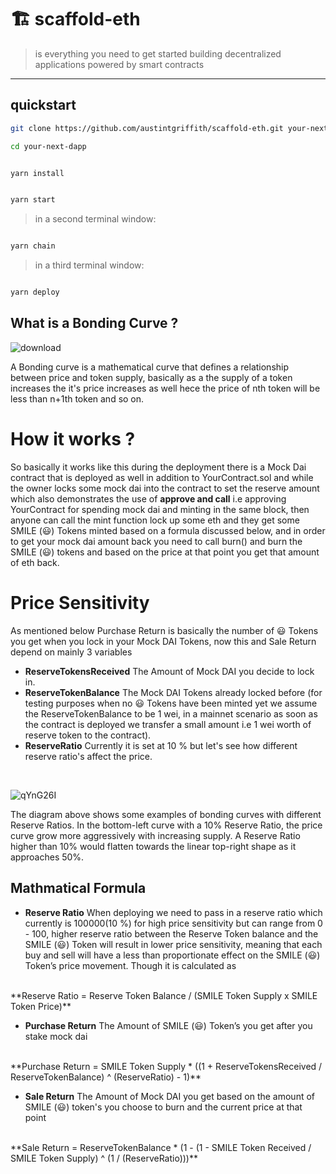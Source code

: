 # 🏗 scaffold-eth

> is everything you need to get started building decentralized applications powered by smart contracts

---

## quickstart

```bash
git clone https://github.com/austintgriffith/scaffold-eth.git your-next-dapp

cd your-next-dapp
```

```bash

yarn install

```

```bash

yarn start

```

> in a second terminal window:

```bash

yarn chain

```

> in a third terminal window:

```bash

yarn deploy

```

## What is a Bonding Curve ?
![download](https://user-images.githubusercontent.com/26670962/102856353-4e7dc280-444c-11eb-891b-b1e414d9e4a5.png)

A Bonding curve is a mathematical curve that defines a relationship between price and token supply, basically as a the supply of a token increases the it's price increases as well hece the price of nth token will be less than n+1th token and so on.

# How it works ?
So basically it works like this during the deployment there is a Mock Dai contract that is deployed as well in addition to YourContract.sol and while the owner locks some mock dai into the contract to set the reserve amount which also demonstrates the use of **approve and call** i.e approving YourContract for spending mock dai and minting in the same block, then anyone can call the mint function lock up some eth and they get some SMILE (😃) Tokens minted based on a formula discussed below, and in order to get your mock dai amount back you need to call burn() and burn the SMILE (😃) tokens and based on the price at that point you get that amount of eth back.

# Price Sensitivity
As mentioned below Purchase Return is basically the number of 😃 Tokens you get when you lock in your Mock DAI Tokens, now this and Sale Return depend on mainly 3 variables
- **ReserveTokensReceived** The Amount of Mock DAI you decide to lock in.
- **ReserveTokenBalance** The Mock DAI Tokens already locked before (for testing purposes when no 😃 Tokens have been minted yet we assume the ReserveTokenBalance to be 1 wei, in a mainnet scenario as soon as the contract is deployed we transfer a small amount i.e 1 wei worth of reserve token to the contract).
- **ReserveRatio** Currently it is set at 10 % but let's see how different reserve ratio's affect the price.
<br/>

![qYnG26I](https://user-images.githubusercontent.com/26670962/103397769-bd030480-4b5f-11eb-9815-8b03d8d20e82.png)

The diagram above shows some examples of bonding curves with different Reserve Ratios. In the bottom-left curve with a 10% Reserve Ratio, the price curve grow more aggressively with increasing supply. A Reserve Ratio higher than 10% would flatten towards the linear top-right shape as it approaches 50%.


## Mathmatical Formula

- **Reserve Ratio** When deploying we need to pass in a reserve ratio which currently is 100000(10 %) for high price sensitivity but can range from 0 - 100, higher reserve ratio between the Reserve Token balance and the SMILE (😃) Token will result in lower price sensitivity, meaning that each buy and sell will have a less than proportionate effect on the SMILE (😃) Token’s price movement.
Though it is calculated as
<br/>
**Reserve Ratio = Reserve Token Balance / (SMILE Token Supply x SMILE Token Price)**
<br/>

- **Purchase Return**  The Amount of SMILE (😃) Token’s you get after you stake mock dai
<br/>
**Purchase Return = SMILE Token Supply * ((1 + ReserveTokensReceived / ReserveTokenBalance) ^ (ReserveRatio) - 1)**
<br/>

- **Sale Return** The Amount of Mock DAI you get based on the amount of SMILE (😃) token's you choose to burn and the current price at that point
<br/>
**Sale Return = ReserveTokenBalance * (1 - (1 - SMILE Token Received / SMILE Token Supply) ^ (1 / (ReserveRatio)))**
